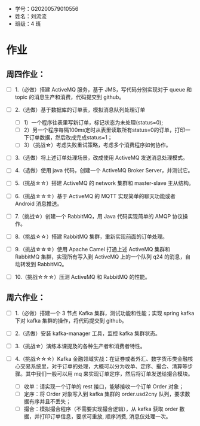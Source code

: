 - 学号：G20200579010556
- 姓名：刘流流
- 班级：4 班

# 作业

## 周四作业：
- [ ] 1.（必做）搭建 ActiveMQ 服务，基于 JMS，写代码分别实现对于 queue 和 topic 的消息生产和消费，代码提交到 github。

- [ ] 2.（选做）基于数据库的订单表，模拟消息队列处理订单
    - [ ] 1）一个程序往表里写新订单，标记状态为未处理(status=0);
    - [ ] 2）另一个程序每隔100ms定时从表里读取所有status=0的订单，打印一下订单数据，然后改成完成status=1；
    - [ ] 3）（挑战☆）考虑失败重试策略，考虑多个消费程序如何协作。

- [ ] 3.（选做）将上述订单处理场景，改成使用 ActiveMQ 发送消息处理模式。

- [ ] 4.（选做）使用 java 代码，创建一个 ActiveMQ Broker Server，并测试它。

- [ ] 5.（挑战☆☆）搭建 ActiveMQ 的 network 集群和 master-slave 主从结构。

- [ ] 6.（挑战☆☆☆）基于 ActiveMQ 的 MQTT 实现简单的聊天功能或者 Android 消息推送。

- [ ] 7.（挑战☆）创建一个 RabbitMQ，用 Java 代码实现简单的 AMQP 协议操作。

- [ ] 8.（挑战☆☆）搭建 RabbitMQ 集群，重新实现前面的订单处理。

- [ ] 9.（挑战☆☆☆）使用 Apache Camel 打通上述 ActiveMQ 集群和 RabbitMQ 集群，实现所有写入到 ActiveMQ 上的一个队列 q24 的消息，自动转发到 RabbitMQ。

- [ ] 10.（挑战☆☆☆）压测 ActiveMQ 和 RabbitMQ 的性能。

## 周六作业：

- [ ] 1.（必做）搭建一个 3 节点 Kafka 集群，测试功能和性能；实现 spring kafka 下对 kafka 集群的操作，将代码提交到 github。

- [ ] 2.（选做）安装 kafka-manager 工具，监控 kafka 集群状态。

- [ ] 3.（挑战☆）演练本课提及的各种生产者和消费者特性。

- [ ] 4.（挑战☆☆☆）Kafka 金融领域实战：在证券或者外汇、数字货币类金融核心交易系统里，对于订单的处理，大概可以分为收单、定序、撮合、清算等步骤。其中我们一般可以用 mq 来实现订单定序，然后将订单发送给撮合模块。
    - [ ] 收单：请实现一个订单的 rest 接口，能够接收一个订单 Order 对象；
    - [ ] 定序：将 Order 对象写入到 kafka 集群的 order.usd2cny 队列，要求数据有序并且不丢失；
    - [ ] 撮合：模拟撮合程序（不需要实现撮合逻辑），从 kafka 获取 order 数据，并打印订单信息，要求可重放, 顺序消费, 消息仅处理一次。